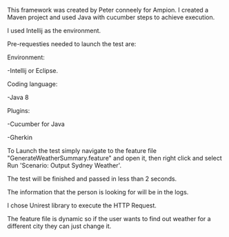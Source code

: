 This framework was created by Peter conneely for Ampion. I created a Maven project and used Java with cucumber steps to achieve execution.

I used Intellij as the environment.

Pre-requesties needed to launch the test are:

Environment:

-Intellij or Eclipse.

Coding language:

-Java 8

Plugins:

-Cucumber for Java

-Gherkin

To Launch the test simply navigate to the feature file "GenerateWeatherSummary.feature" and open it, then right click and select Run 'Scenario: Output Sydney Weather'.

The test will be finished and passed in less than 2 seconds.

The information that the person is looking for will be in the logs.

I chose Unirest library to execute the HTTP Request.

The feature file is dynamic so if the user wants to find out weather for a different city they can just change it.

 